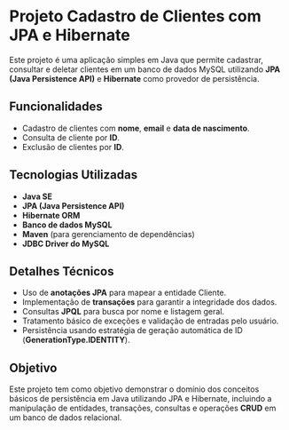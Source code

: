 # Projeto Cadastro de Clientes com JPA e Hibernate

Este projeto é uma aplicação simples em Java que permite cadastrar, consultar e deletar clientes em um banco de dados MySQL utilizando **JPA (Java Persistence API)** e **Hibernate** como provedor de persistência.

## Funcionalidades

- Cadastro de clientes com **nome**, **email** e **data de nascimento**.
- Consulta de cliente por **ID**.
- Exclusão de clientes por **ID**.


## Tecnologias Utilizadas

- **Java SE**
- **JPA (Java Persistence API)**
- **Hibernate ORM**
- **Banco de dados MySQL**
- **Maven** (para gerenciamento de dependências)
- **JDBC Driver do MySQL**

## Detalhes Técnicos

- Uso de **anotações JPA** para mapear a entidade Cliente.
- Implementação de **transações** para garantir a integridade dos dados.
- Consultas **JPQL** para busca por nome e listagem geral.
- Tratamento básico de exceções e validação de entradas pelo usuário.
- Persistência usando estratégia de geração automática de ID (**GenerationType.IDENTITY**).

## Objetivo

Este projeto tem como objetivo demonstrar o domínio dos conceitos básicos de persistência em Java utilizando JPA e Hibernate, incluindo a manipulação de entidades, transações, consultas e operações **CRUD** em um banco de dados relacional.

